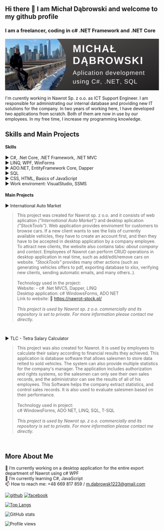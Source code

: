 ## Hi there 👋 I am Michał Dąbrowski and welcome to my github profile
### I am a freelancer, coding in c# .NET Framework and .NET Core

![I am a freelancer, coding in c# .NET Framework and Core](https://raw.githubusercontent.com/poldek1997/poldek1997/main/Micha%C5%82%20D%C4%85browski.png)

I'm curently working in Nawrot Sp. z o.o. as ICT Support Engineer. I am responsible for administrating our internal database and providing new IT solutions for the company. In two years of working here, I have developed two applications from scratch. Both of them are now in use by our employees. In my free time, I increase my programming knowledge.

## Skills and Main Projects

#### Skills<br/>
  ▶️ C#, .Net Core, .NET Framework, .NET MVC<br/>
  ▶️ LINQ, WPF, WinForms<br/>
  ▶️ ADO.NET, EntityFramework Core, Dapper<br/>
  ▶️ SQL<br/>
  ▶️ CSS, HTML, Basics of JavaScript<br/>
  ▶️ Work enviroment: VisualStudio, SSMS
  
#### Main Projects<br/>
  ▶️ International Auto Market<br/>
  >This project was created for Nawrot sp. z o.o. and it consists of web aplication *("International Auto Market")* and desktop aplication *("StockTools")*. Web application provides enviroment for customers to browse cars. If a new client wants to see the lists of currently available vehicles, they have to create an account first, and then they have to be accepted in desktop application by a company employee. To attract new clients, the website also contains tabs: *about company* and *contact*. Employees of Nawrot can perform CRUD operations in desktop application in real time, such as add/edit/remove cars on website. *"StockTools"* provides many other actions (such as generating vehicles offers to pdf, exporting database to xlsx, verifying new clients, sending automatic emails, and many others..). <br/><br/>
  >Technology used in the project:<br/> 
  >Website: - c# .Net MVC5, Dapper, LINQ<br/>
  >Desktop application: c# WindowsForms, ADO NET<br/>
  >Link to website: 🔗 https://nawrot-stock.pl/<br/><br/>
  >*This project is used by Nawrot sp. z o.o. commercially and its repository is set to private. For more information please contact me directly.*
<br/>

▶️ TLC - Tetra Salary Calculator<br/>  
   
> This project was also created for Nawrot. It is used by employees to calculate their salary according to financial results they achieved. This application is database software that allows salesmen to store data relted to sold vehicles. The system can also provide multiple statistics for the company's manager. The application includes authorization and rights systems, so the salesmen can only see their own sales records, and the administrator can see the results of all of his employees. This Software helps the company extract statistics, and control sales records. It is also used to evaluate salesmen based on their performance.<br/><br/>
  > Technology used in project:<br/>
  > c# WindowsForms, ADO NET, LINQ, SQL, T-SQL<br/><br/>
  > *This project is used by Nawrot sp. z o.o. commercially and its repository is set to private. For more information please contact me directly.*
  
  <br/>

## More About Me

🔭 I’m currently working on a desktop application for the entire export department of Nawrot using c# WPF <br/>
🌱 I’m currently learning C#, JavaScript <br/>
📫 How to reach me: +48 669 817 859 / m.dabrowsk1223@gmail.com <br/>


[<img src='https://cdn.jsdelivr.net/npm/simple-icons@3.0.1/icons/github.svg' alt='github' height='40'>](https://github.com/poldek1997)  [<img src='https://cdn.jsdelivr.net/npm/simple-icons@3.0.1/icons/facebook.svg' alt='facebook' height='40'>](https://www.facebook.com/100003146918942)  

[![Top Langs](https://github-readme-stats.vercel.app/api/top-langs/?username=poldek1997&count_private=true)](https://github.com/anuraghazra/github-readme-stats)

![GitHub stats](https://github-readme-stats.vercel.app/api?username=poldek1997&show_icons=true&count_private=true)  

![Profile views](https://gpvc.arturio.dev/poldek1997)  
